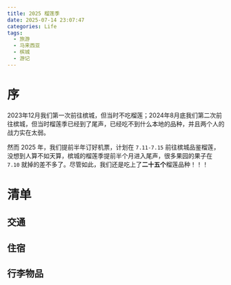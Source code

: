 ```yaml
---
title: 2025 榴莲季
date: 2025-07-14 23:07:47
categories: Life
tags:
  - 旅游
  - 马来西亚
  - 槟城
  - 游记
---
```


# 序

2023年12月我们第一次前往槟城，但当时不吃榴莲；2024年8月底我们第二次前往槟城，但当时榴莲季已经到了尾声，已经吃不到什么本地的品种，并且两个人的战力实在太弱。

然而 2025 年，我们提前半年订好机票，计划在 `7.11-7.15` 前往槟城品鉴榴莲，没想到人算不如天算，槟城的榴莲季提前半个月进入尾声，很多果园的果子在 `7.10` 就掉的差不多了。尽管如此，我们还是吃上了**二十五个**榴莲品种！！！

# 清单

## 交通

## 住宿

## 行李物品

